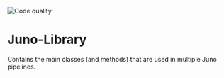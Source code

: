 ![Code quality](https://github.com/RIVM-bioinformatics/juno-library/actions/workflows/code_quality_checks.yaml/badge.svg)

# Juno-Library

Contains the main classes (and methods) that are used in multiple Juno pipelines. 
